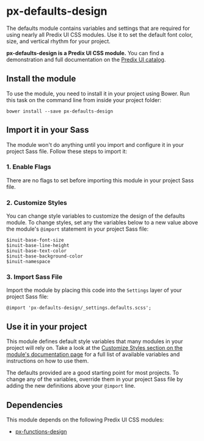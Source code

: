 # px-defaults-design

The defaults module contains variables and settings that are required for using nearly all Predix UI CSS modules. Use it to set the default font color, size, and vertical rhythm for your project.

**px-defaults-design is a Predix UI CSS module.** You can find a demonstration and full documentation on the [Predix UI catalog](https://predixdev.github.io/predix-ui/?show=px-defaults-design&type=css]).

## Install the module

To use the module, you need to install it in your project using Bower. Run this task on the command line from inside your project folder:

```
bower install --save px-defaults-design
```

## Import it in your Sass

The module won't do anything until you import and configure it in your project Sass file. Follow these steps to import it:

### 1. Enable Flags

There are no flags to set before importing this module in your project Sass file.

### 2. Customize Styles

You can change style variables to customize the design of the defaults module. To change styles, set any the variables below to a new value above the module's `@import` statement in your project Sass file:

```
$inuit-base-font-size
$inuit-base-line-height
$inuit-base-text-color
$inuit-base-background-color
$inuit-namespace
```

### 3. Import Sass File

Import the module by placing this code into the `Settings` layer of your project Sass file:

```
@import 'px-defaults-design/_settings.defaults.scss';
```

## Use it in your project

This module defines default style variables that many modules in your project will rely on. Take a look at the [Customize Styles section on the module's documentation page](https://predixdev.github.io/predix-ui/?show=px-defaults-design&type=css]) for a full list of available variables and instructions on how to use them.

The defaults provided are a good starting point for most projects. To change any of the variables, override them in your project Sass file by adding the new definitions above your `@import` line.

## Dependencies

This module depends on the following Predix UI CSS modules:

* [px-functions-design](https://github.com/PredixDev/px-functions-design)

